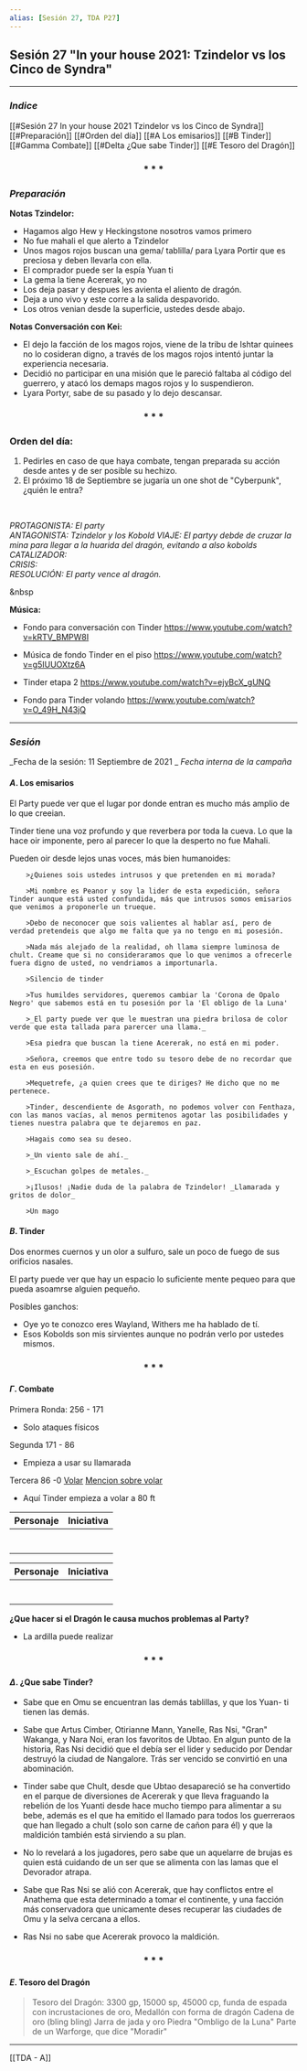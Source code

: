 ```yaml
---
alias: [Sesión 27, TDA P27]
---
```


## Sesión 27 "In your house 2021: Tzindelor vs los Cinco de Syndra"
---

### _Indice_
[[#Sesión 27 In your house 2021 Tzindelor vs los Cinco de Syndra]]
[[#Preparación]]
[[#Orden del día]]
[[#A Los emisarios]]
[[#B Tinder]]
[[#Gamma Combate]]
[[#Delta ¿Que sabe Tinder]]
[[#E Tesoro del Dragón]]

<div align='center'>
   <h3> * * * </h3>
</div>


### _Preparación_

**Notas Tzindelor:**
-   Hagamos algo Hew y Heckingstone nosotros vamos primero
-   No fue mahali el que alerto a Tzindelor
-   Unos magos rojos buscan una gema/ tablilla/ para Lyara Portir que es preciosa y deben llevarla con ella.
-   El comprador puede ser la espía Yuan ti
-   La gema la tiene Acererak, yo no
-   Los deja pasar y despues les avienta el aliento de dragón.
-   Deja a uno vivo y este corre a la salida despavorido.
-   Los otros venian desde la superficie, ustedes desde abajo.

**Notas Conversación con Kei:**
- El dejo la facción de los magos rojos, viene de la tribu de Ishtar quinees no lo cosideran digno, a través de los magos rojos intentó juntar la experiencia necesaria.
- Decidió no participar en una misión que le pareció faltaba al código del guerrero, y atacó los demaps magos rojos y lo suspendieron.
- Lyara Portyr, sabe de su pasado y lo dejo descansar.

<div align='center'>
	<h3> * * * </h3>
</div>

### Orden del día:
1. Pedirles en caso de que haya combate, tengan preparada su acción desde antes y de ser posible su hechizo.
2. El próximo 18 de Septiembre se jugaría un one shot de "Cyberpunk", ¿quién le entra?

&nbsp;

_PROTAGONISTA: El party_  
_ANTAGONISTA: Tzindelor y los Kobold_ 
_VIAJE: El partyy debde de cruzar la mina para llegar a la huarida del dragón, evitando a also kobolds_  
_CATALIZADOR:_  
_CRISIS:_  
_RESOLUCIÓN: El party vence al dragón._

&nbsp

**Música:**
+ Fondo para conversación con Tinder
https://www.youtube.com/watch?v=kRTV_BMPW8I

+ Música de fondo Tinder en el piso
https://www.youtube.com/watch?v=g5IUUOXtz6A

+ Tinder etapa 2
https://www.youtube.com/watch?v=ejyBcX_gUNQ

+ Fondo para Tinder volando
https://www.youtube.com/watch?v=O_49H_N43jQ

---
### _Sesión_

_Fecha de la sesión: 11 Septiembre de 2021 _
_Fecha interna de la campaña_

#### $A$. Los emisarios

El Party puede ver que el lugar por donde entran es mucho más amplio de lo que creeian.

Tinder tiene una voz profundo y que reverbera por toda la cueva. Lo que la hace oir imponente, pero al parecer lo que la desperto no fue Mahali.

Pueden oir desde lejos unas voces, más bien humanoides:

```
	>¿Quienes sois ustedes intrusos y que pretenden en mi morada?

	>Mi nombre es Peanor y soy la lider de esta expedición, señora Tinder aunque está usted confundida, más que intrusos somos emisarios que venimos a proponerle un trueque.

	>Debo de neconocer que sois valientes al hablar así, pero de verdad pretendeis que algo me falta que ya no tengo en mi posesión.

	>Nada más alejado de la realidad, oh llama siempre luminosa de chult. Creame que si no consideraramos que lo que venimos a ofrecerle fuera digno de usted, no vendriamos a importunarla.

	>Silencio de tinder

	>Tus humildes servidores, queremos cambiar la 'Corona de Opalo Negro' que sabemos está en tu posesión por la 'El obligo de la Luna'

	>_El party puede ver que le muestran una piedra brilosa de color verde que esta tallada para parercer una llama._

	>Esa piedra que buscan la tiene Acererak, no está en mi poder.

	>Señora, creemos que entre todo su tesoro debe de no recordar que esta en eus posesión.

	>Mequetrefe, ¿a quien crees que te diriges? He dicho que no me pertenece.

	>Tinder, descendiente de Asgorath, no podemos volver con Fenthaza, con las manos vacías, al menos permitenos agotar las posibilidades y tienes nuestra palabra que te dejaremos en paz.

	>Hagais como sea su deseo.

	>_Un viento sale de ahí._

	>_Escuchan golpes de metales._

	>¡Ilusos! ¡Nadie duda de la palabra de Tzindelor! _Llamarada y gritos de dolor_

	>Un mago	
```

#### $B$. Tinder
Dos enormes cuernos y un olor a sulfuro, sale un poco de fuego de sus orificios nasales. 

El party puede ver que hay un espacio lo suficiente mente pequeo para que pueda asoamrse alguien pequeño.

Posibles ganchos:
+ Oye yo te conozco eres Wayland, Withers me ha hablado de tí.
+ Esos Kobolds son mis sirvientes aunque no podrán verlo por ustedes mismos.

<div align='center'>
   <h3> * * * </h3>
</div>

#### $\Gamma$. Combate
Primera Ronda: 256 - 171
+ Solo ataques físicos

Segunda 171 - 86
+ Empieza a usar su llamarada

Tercera 86 -0
[Volar](https://www.dandwiki.com/wiki/SRD:Fly)
[Mencion sobre volar](https://oldschoolroleplaying.com/fighting-against-flying-monsters-in-dungeons-and-dragons/)
+ Aquí Tinder empieza a volar a 80 ft

|Personaje|Iniciativa|
|---|---|
|||
|||
|||
|||
|||
|||
|||

|Personaje|Iniciativa|
|---|---|
|||
|||
|||
|||
|||
|||
|||

**¿Que hacer si el Dragón le causa muchos problemas al Party?**
+ La ardilla puede realizar 


<div align='center'>
   <h3> * * * </h3>
</div>

#### $\Delta$. ¿Que sabe Tinder?
+ Sabe que en Omu se encuentran las demás tablillas, y que los Yuan- ti tienen las demás.

+ Sabe que Artus Cimber, Otirianne Mann, Yanelle, Ras Nsi, "Gran" Wakanga, y Nara Noi, eran los favoritos de Ubtao. En algun punto de la historia, Ras Nsi decidió que el debía ser el lider y seducido por Dendar destruyó la ciudad de Nangalore. Trás ser vencido se convirtió en una abominación.

+ Tinder sabe que Chult, desde que Ubtao desapareció se ha convertido en el parque de diversiones de Acererak y que lleva fraguando la rebelión de los Yuanti desde hace mucho tiempo para alimentar a su bebe, además es el que ha emitido el llamado para todos los guerreraos que han llegado a chult (solo son carne de cañon para él) y que la maldición también está sirviendo  a su plan.

+ No lo revelará a los jugadores, pero sabe que un aquelarre de brujas es quien está cuidando de un ser que se alimenta con las lamas que el Devorador atrapa.

+ Sabe que Ras Nsi se alió con Acererak, que hay conflictos entre el Anathema que esta determinado a tomar el continente, y una facción más conservadora que unicamente deses recuperar las ciudades de Omu y la selva cercana a ellos.
+ Ras Nsi no sabe que Acererak provoco la maldición.

<div align='center'>
   <h3> * * * </h3>
</div>

#### $E$. Tesoro del Dragón
>Tesoro del Dragón:
> 3300 gp, 15000 sp, 45000 cp, 
>funda de espada con incrustaciones de oro, 
>Medallón con forma de dragón
>Cadena de oro (bling bling)
>Jarra de jada y oro
>Piedra "Ombligo de la Luna"
>Parte de un Warforge, que dice "Moradir"
---

[[TDA - A]]
